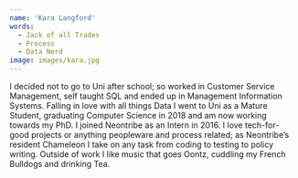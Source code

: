 ```yaml
---
name: 'Kara Langford'
words:
  - Jack of all Trades
  - Process
  - Data Nerd
image: images/kara.jpg
---
```


I decided not to go to Uni after school; so worked in Customer Service Management, self taught SQL and ended up in Management Information Systems. Falling in love with all things Data I went to Uni as a Mature Student, graduating Computer Science in 2018 and am now working towards my PhD. I joined Neontribe as an Intern in 2016. I love tech-for-good projects or anything peopleware and process related; as Neontribe’s resident Chameleon I take on any task from coding to testing to policy writing. Outside of work I like music that goes Oontz, cuddling my French Bulldogs and drinking Tea.
